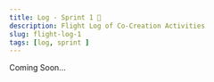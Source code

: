 ```yaml
---
title: Log - Sprint 1 🛫
description: Flight Log of Co-Creation Activities
slug: flight-log-1
tags: [log, sprint ]
---
```


Coming Soon...

